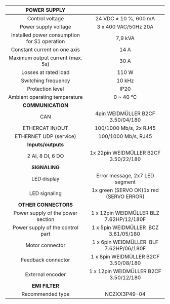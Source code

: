 | **POWER SUPPLY** |   |
| :---: | :---: |
| Control voltage | 24 VDC ± 10 %, 600 mA |
| Power supply voltage | 3 x 400 VAC/50Hz 20A |
| Installed power consumption for S1 operation | 7,9 kVA |
| Constant current on one axis | 14 A |
| Maximum output current (max. 5s) | 30 A |
| Losses at rated load | 110 W |
| Switching frequency | 10 kHz |
| Protection level | IP20 |
| Ambient operating temperature | 0 ~ 40 °C |
| **COMMUNICATION** |   |
| CAN | 4pin WEIDMÜLLER  B2CF 3.50/04/180 |
| ETHERCAT IN/OUT | 100/1000 Mb/s, 2x RJ45 |
| ETHERNET UDP (service) | 100/1000 Mb/s, RJ45 |
| **Inputs/outputs** |   |
| 2 AI, 8 DI, 6 DO | 1x 22pin WEIDMÜLLER  B2CF 3.50/22/180 |
| **SIGNALING** |   |
| LED display | Error message, 2x7 LED segment |
| LED signaling | 1x green (SERVO OK)1x red (SERVO ERROR) |
| **OTHER CONNECTORS** |   |
| Power supply of the power section | 1 x 12pin WEIDMÜLLER BLZ 7.62HP/12/180F |
| Power supply of the control part | 1 x 5pin WEIDMÜLLER  BCZ 3.81/05/180   |
| Motor connector | 1 x 6pin WEIDMÜLLER  BLF 7.62HP/06/180F |
| Feedback connector | 1 x 8pin WEIDMÜLLER  B2CF 3.50/08/180 |
| External encoder | 1 x 12pin WEIDMÜLLER  B2CF 3.50/12/180 |
| **EMI FILTER** |
| Recommended type | NCZXX3P49-04 |
